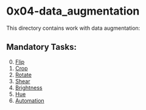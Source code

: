 # 0x04-data_augmentation
This directory contains work with data augmentation:

## Mandatory Tasks:
0. [Flip](/pipeline/0x04-data_augmentation/0-flip.py)
1. [Crop](/pipeline/0x04-data_augmentation/1-crop.py)
2. [Rotate](/pipeline/0x04-data_augmentation/2-rotate.py)
3. [Shear](/pipeline/0x04-data_augmentation/3-shear.py)
4. [Brightness](/pipeline/0x04-data_augmentation/4-brightness.py)
5. [Hue](/pipeline/0x04-data_augmentation/5-hue.py)
6. [Automation]()

